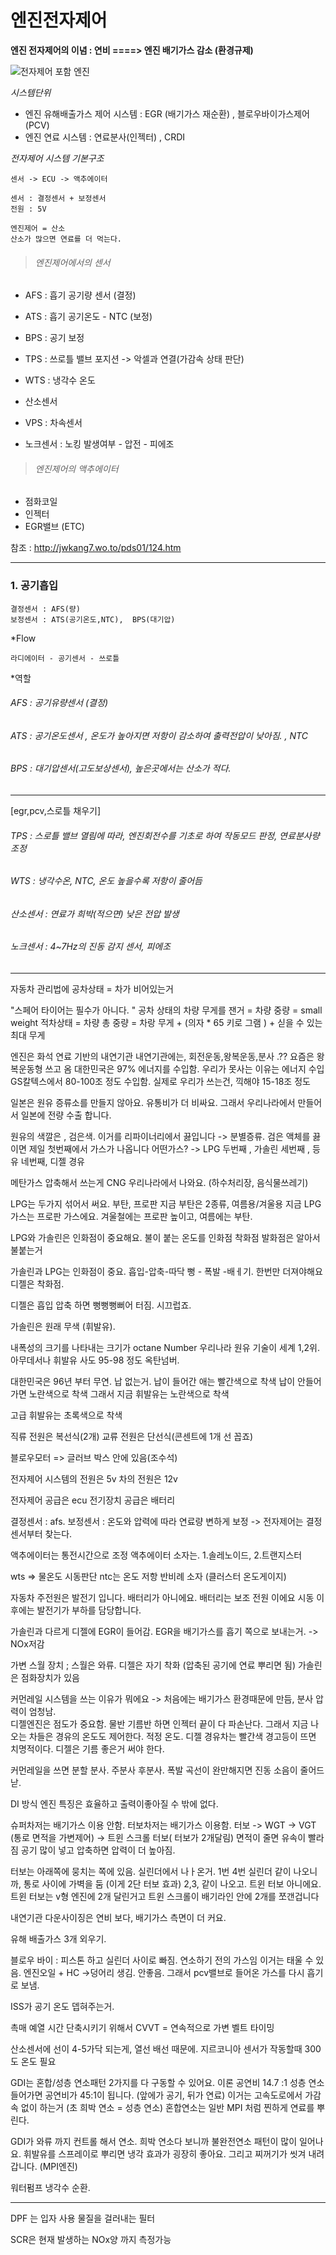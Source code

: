 # 엔진전자제어

**엔진 전자제어의 이념 : 연비 ====> 엔진 배기가스 감소 (환경규제)**


![전자제어 포함 엔진](https://github.com/lkeonwoo94/Automotive-Engineering/blob/master/%EC%9E%90%EB%8F%99%EC%B0%A8%20%EA%B5%AC%EC%A1%B0%20%EC%9D%B4%EB%A1%A0/%EC%83%A4%EC%8B%9C-%EC%97%94%EC%A7%84/img/%EC%A0%84%EC%9E%90%EC%A0%9C%EC%96%B4.jpg)    

*시스템단위*
* 엔진 유해배출가스 제어 시스템 : EGR (배기가스 재순환) , 블로우바이가스제어(PCV)
* 엔진 연료 시스템 : 연료분사(인젝터) , CRDI

*전자제어 시스템 기본구조*
``` 
센서 -> ECU -> 액추에이터 

센서 : 결정센서 + 보정센서
전원 : 5V
```

```
엔진제어 = 산소
산소가 많으면 연료를 더 먹는다.
```

> ###### *엔진제어에서의 센서*
* AFS : 흡기 공기량 센서 (결정)
* ATS : 흡기 공기온도 - NTC (보정)
* BPS : 공기 보정    

* TPS : 쓰로틀 밸브 포지션 -> 악셀과 연결(가감속 상태 판단)
* WTS : 냉각수 온도    

* 산소센서      

* VPS : 차속센서
* 노크센서 : 노킹 발생여부 - 압전 - 피에조      



> ###### *엔진제어의 액추에이터*
* 점화코일
* 인젝터
* EGR밸브 (ETC)

참조 : http://jwkang7.wo.to/pds01/124.htm

---

### 1. 공기흡입
```
결정센서 : AFS(량)
보정센서 : ATS(공기온도,NTC),  BPS(대기압)
```

*Flow
```
라디에이터 - 공기센서 - 쓰로틀
```

*역할
###### AFS : 공기유량센서 (결정)
###### ATS : 공기온도센서 ,  온도가 높아지면 저항이 감소하여 출력전압이 낮아짐. , NTC
###### BPS : 대기압센서(고도보상센서), 높은곳에서는 산소가 적다.


---
[egr,pcv,스로틀 채우기]
###### TPS : 스로틀 밸브 열림에 따라, 엔진회전수를 기초로 하여 작동모드 판정, 연료분사량 조정
###### WTS : 냉각수온, NTC, 온도 높을수록 저항이 줄어듬
###### 산소센서 : 연료가 희박(적으면) 낮은 전압 발생
###### 노크센서 : 4~7Hz의 진동 감지 센서, 피에조
---

자동차 관리법에 공차상태 = 차가 비어있는거

"스페어 타이어는 필수가 아니다. "
공차 상태의 차량 무게를 잰거 = 차량 중량 = small weight
적차상태  = 차량 총 중량 = 차랑 무게 + (의자 * 65 키로 그램 ) + 싣을 수 있는 최대 무게



엔진은 화석 연료 기반의 내연기관
내연기관에는, 회전운동,왕복운동,분사  .??
요즘은 왕복운동형 쓰고 옴
대한민국은 97% 에너지를 수입함.
우리가 못사는 이유는 에너지 수입
GS칼텍스에서 80-100조 정도 수입함.
실제로 우리가 쓰는건, 끽해야 15-18조 정도

일본은 원유 증류소를 만들지 않아요. 유통비가 더 비싸요.
그래서 우리나라에서 만들어서 일본에 전량 수출 합니다.

원유의 색깔은 , 검은색.
이거를 리파이너리에서 끓입니다 -> 분별증류.
검은 액체를 끓이면 제일 첫번째에서 가스가 나옵니다
어떤가스? -> LPG
두번째 , 가솔린
세번째 , 등유
네번째, 디젤 경유

메탄가스 압축해서 쓰는게 CNG
우리나라에서 나와요. (하수처리장, 음식물쓰레기)

LPG는 두가지 섞어서 써요. 부탄, 프로판
지금 부탄은 2종류, 여름용/겨울용
지금 LPG가스는 프로판 가스에요.
겨울철에는 프로판 높이고, 여름에는 부탄.


LPG와 가솔린은 인화점이 중요해요.
불이 붙는 온도를 인화점
착화점 발화점은 알아서 불붙는거

가솔린과  LPG는 인화점이 중요. 흡입-압축-따닥 뻥 - 폭발 -배ㅔ기. 한번만 더져야해요
디젤은 착화점.

디젤은 흡입 압축 하면 뻥뻥뻥뻐어 터짐. 시끄럽죠.

가솔린은 원래 무색 (휘발유).

내폭성의 크기를 나타내는 크기가 octane Number
우리나라 원유 기술이 세계 1,2위.
아무데서나 휘발유 사도 95-98 정도 옥탄넘버.

대한민국은 96년 부터 무연. 납 없는거.
납이 들어간 애는 빨간색으로 착색
납이 안들어가면 노란색으로 착색
그래서 지금 휘발유는 노란색으로 착색

고급 휘발유는 초록색으로 착색


직류 전원은 복선식(2개)
교류 전원은 단선식(콘센트에 1개 선 꼽죠)


블로우모터 => 글러브 박스 안에 있음(조수석)


전자제어 시스템의 전원은 5v
차의 전원은 12v

전자제어 공급은 ecu
전기장치 공급은 배터리


결정센서 : afs.
보정센서 : 온도와 압력에 따라 연료량 변하게 보정
-> 전자제어는 결정센서부터 찾는다.


액추에이터는 통전시간으로 조정
액추에이터 소자는. 1.솔레노이드, 2.트랜지스터

wts => 물온도 시동판단
ntc는 온도 저항 반비례 소자 (클러스터 온도게이지)


자동차 주전원은 발전기 입니다. 배터리가 아니에요. 배터리는 보조 전원 이에요
시동 이후에는 발전기가 부하를 담당합니다.


가솔린과 다르게 디젤에
EGR이 들어감.  EGR을 배기가스를 흡기 쪽으로 보내는거. -> NOx저감 

가변 스월 장치 ; 스월은 와류. 
디젤은 자기 착화 (압축된 공기에 연료 뿌리면 됨)
가솔린은 점화장치가 있음

커먼레일 시스템을 쓰는 이유가 뭐에요  -> 처음에는 배기가스 환경때문에 만듬, 분사 압력이 엄청남.  
디젤엔진은 점도가 중요함. 물반 기름반 하면 인젝터 끝이 다 파손난다.
그래서 지금 나오는 차들은 경유의 온도도 제어한다. 적정 온도. 
디젤 경유차는 빨간색 경고등이 뜨면 치명적이다.
디젤은 기름 좋은거 써야 한다. 

커먼레일을 쓰면 분할 분사. 주분사 후분사. 
폭발 곡선이 완만해지면 진동 소음이 줄어드낟.

DI  방식 엔진 특징은 효율하고 출력이좋아질 수 밖에 없다.

슈퍼차저는 배기가스 이용 안함.  터보차저는 배기가스 이용함.
터보 -> WGT -> VGT (통로 면적을 가변제어) -> 트윈 스크롤 터보( 터보가 2개달림)
면적이 줄면 유속이 빨라짐
공기 많이 넣고 압축하면 압력이 더 높아짐.

터보는 아래쪽에 뭉치는 쪽에 있음. 실린더에서 나ㅏ온거.
1번 4번 실린더 같이 나오니까, 통로 사이에 가벽을 둠 (이게 2단 터보 효과)
2,3, 같이 나오고.
트윈 터보 아니에요. 트윈 터보는 v형 엔진에 2개 달린거고
트윈 스크롤이 배기라인 안에 2개를 쪼갠겁니다

내연기관 다운사이징은 연비 보다, 배기가스 측면이 더 커요.


유해 배출가스 3개 외우기.

블로우 바이 : 피스톤 하고 실린더 사이로 빠짐. 연소하기 전의 가스임 이거는 태울 수 있음.
엔진오일 + HC ->덩어리 생김. 안좋음.
그래서 pcv밸브로 들어온 가스를 다시 흡기로 보냄.

ISS가 공기 온도 뎁혀주는거.

촉매 예열 시간 단축시키기 위해서 CVVT = 연속적으로 가변 벨트 타이밍 

산소센서에 선이 4-5가닥 되는게, 열선 배선 때문에. 지르코니아 센서가 작동할때 300도 온도 필요


GDI는 혼합/성층 연소패턴 2가지를 다 구동할 수 있어요.
이론 공연비 14.7 :1 
성층 연소 들어가면 공연비가 45:1이 됩니다.  (앞에가 공기, 뒤가 연료)
이거는 고속도로에서 가감속 없이 하는거 (초 희박 연소 = 성층 연소)
혼합연소는 일반 MPI 처럼 찐하게 연료를 뿌린다.

GDI가 와류 까지 컨트롤 해서 연소.
희박 연소다 보니까 불완전연소 패턴이 많이 일어나요.
휘발유를 스프레이로 뿌리면 냉각 효과가 굉장히 좋아요. 그리고 찌꺼기가 씻겨 내려갑니다. (MPI엔진)

워터펌프 냉각수 순환.


----------


DPF 는 입자 사용 물질을 걸러내는 필터

SCR은 현재 발생하는 NOx양 까지 측정가능

